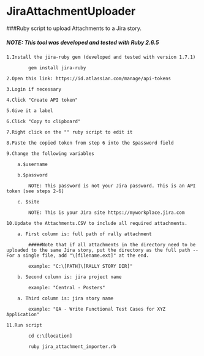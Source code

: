 # JiraAttachmentUploader

###Ruby script to upload Attachments to a Jira story.

##### NOTE: This tool was developed and tested with Ruby 2.6.5

	1.Install the jira-ruby gem (developed and tested with version 1.7.1)

		    gem install jira-ruby
	
	2.Open this link: https://id.atlassian.com/manage/api-tokens

	3.Login if necessary

	4.Click "Create API token" 

	5.Give it a label

	6.Click "Copy to clipboard" 

	7.Right click on the "" ruby script to edit it

	8.Paste the copied token from step 6 into the $password field

	9.Change the following variables
		
		a.$username 
		
		b.$password    
		
			NOTE: This password is not your Jira password. This is an API token [see steps 2-6]
			
		c. $site
		
			NOTE: This is your Jira site https://myworkplace.jira.com
			
	10.Update the Attachments.CSV to include all required attachments.
	
		a. First column is: full path of rally attachment
		
			#####Note that if all attachments in the directory need to be uploaded to the same Jira story, put the directory as the full path -- For a single file, add "\[filename.ext]" at the end.
			
			example: "C:\[PATH]\[RALLY STORY DIR]"
			
		b. Second column is: jira project name	
			
			example: "Central - Posters"
		
		a. Third column is: jira story name
			
			example: "QA - Write Functional Test Cases for XYZ Application"
	
	11.Run script

		    cd c:\[location]
		
		    ruby jira_attachment_importer.rb
